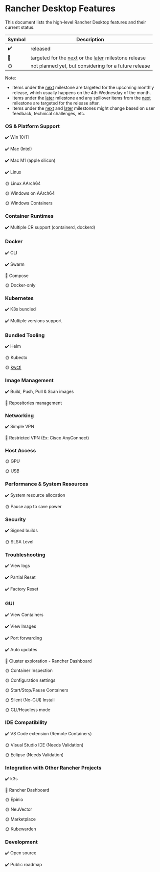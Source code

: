 # Rancher Desktop Features

This document lists the high-level Rancher Desktop features and their current status.

| Symbol | Description |
| ------------- | ---------------- |
| :heavy_check_mark: | released |
| :calendar: | targeted for the [next] or the [later] milestone release |
| :sun_with_face:| not planned yet, but considering for a future release |

Note:
- Items under the [next] milestone are targeted for the upcoming monthly release, which usually happens on the 4th Wednesday of the month.
- Items under the [later] milestone and any spillover items from the [next] milestone are targeted for the release after.
- Items under the [next] and [later] milestones might change based on user feedback, technical challenges, etc.

[next]: https://github.com/rancher-sandbox/rancher-desktop/projects/1?card_filter_query=milestone%3Anext
[later]: https://github.com/rancher-sandbox/rancher-desktop/projects/1?card_filter_query=milestone%3Alater

### OS & Platform Support

:heavy_check_mark: Win 10/11

:heavy_check_mark: Mac (Intel)

:heavy_check_mark: Mac M1 (apple silicon)

:heavy_check_mark: Linux

:sun_with_face: Linux AArch64

:sun_with_face: Windows on AArch64

:sun_with_face: Windows Containers

### Container Runtimes

:heavy_check_mark:  Multiple CR support (containerd, dockerd)

### Docker

:heavy_check_mark: CLI

:heavy_check_mark: Swarm

:calendar: Compose

:sun_with_face: Docker-only

### Kubernetes

:heavy_check_mark: K3s bundled

:heavy_check_mark: Multiple versions support

### Bundled Tooling

:heavy_check_mark: Helm

:sun_with_face: Kubectx

:sun_with_face: [kwctl]

[kwctl]: https://github.com/kubewarden/kwctl

### Image Management

:heavy_check_mark: Build, Push, Pull & Scan images

:calendar: Repositories management

### Networking

:heavy_check_mark: Simple VPN

:calendar: Restricted VPN (Ex: Cisco AnyConnect)

### Host Access

:sun_with_face: GPU

:sun_with_face: USB

### Performance & System Resources

:heavy_check_mark: System resource allocation

:sun_with_face: Pause app to save power  

### Security

:heavy_check_mark: Signed builds

:sun_with_face: SLSA Level

### Troubleshooting

:heavy_check_mark: View logs

:heavy_check_mark: Partial Reset

:heavy_check_mark: Factory Reset

### GUI

:heavy_check_mark: View Containers

:heavy_check_mark: View Images

:heavy_check_mark: Port forwarding

:heavy_check_mark: Auto updates

:calendar: Cluster exploration - Rancher Dashboard

:sun_with_face: Container Inspection

:sun_with_face: Configuration settings

:sun_with_face: Start/Stop/Pause Containers

:sun_with_face: Silent (No-GUI) Install

:sun_with_face: CLI/Headless mode

### IDE Compatibility

:heavy_check_mark: VS Code extension (Remote Containers)

:sun_with_face: Visual Studio IDE (Needs Validation)

:sun_with_face: Eclipse (Needs Validation)

### Integration with Other Rancher Projects

:heavy_check_mark: k3s

:calendar: Rancher Dashboard

:sun_with_face: Epinio

:sun_with_face: NeuVector

:sun_with_face: Marketplace

:sun_with_face: Kubewarden

### Development

:heavy_check_mark: Open source

:heavy_check_mark: Public roadmap
